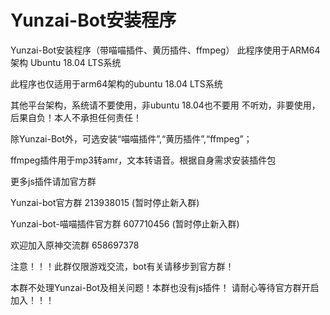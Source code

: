# Yunzai-Bot安装程序
Yunzai-Bot安装程序（带喵喵插件、黄历插件、ffmpeg）
此程序使用于ARM64架构 Ubuntu 18.04 LTS系统

此程序也仅适用于arm64架构的ubuntu 18.04 LTS系统

其他平台架构，系统请不要使用，非ubuntu 18.04也不要用
不听劝，非要使用，后果自负！本人不承担任何责任！

除Yunzai-Bot外，可选安装“喵喵插件”,“黄历插件”,“ffmpeg”；

ffmpeg插件用于mp3转amr，文本转语音。根据自身需求安装插件包

更多js插件请加官方群

Yunzai-bot官方群 213938015 (暂时停止新入群)

Yunzai-bot-喵喵插件官方群 607710456 (暂时停止新入群)

欢迎加入原神交流群 658697378 

注意！！！此群仅限游戏交流，bot有关请移步到官方群！

本群不处理Yunzai-Bot及相关问题！本群也没有js插件！
请耐心等待官方群开启加入！！！
